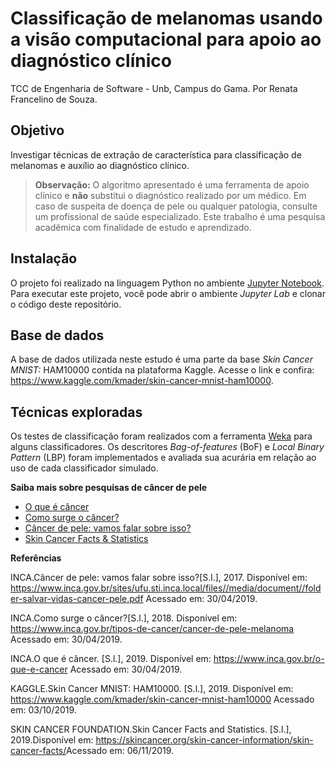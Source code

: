 # Classificação de melanomas usando a visão computacional para apoio ao diagnóstico clínico
TCC de Engenharia de Software - Unb, Campus do Gama. Por Renata Francelino de Souza.

## Objetivo
Investigar técnicas de extração de característica para classificação de melanomas e auxílio ao diagnóstico clínico.
<br/>

>**Observação:** O algoritmo apresentado é uma ferramenta de apoio clínico 
>e **não** substitui o  diagnóstico realizado por um médico. 
>Em caso de suspeita de doença de pele ou qualquer patologia, consulte um profissional de saúde especializado. 
>Este trabalho é uma pesquisa acadêmica com finalidade de estudo e aprendizado.

## Instalação

O projeto foi realizado na linguagem Python no ambiente [Jupyter Notebook](https://jupyter.org/try). Para executar este projeto, você pode abrir o ambiente 
_Jupyter Lab_ e clonar o código deste repositório.

## Base de dados

A base de dados utilizada neste estudo é uma parte da base _Skin Cancer MNIST:_ HAM10000 contida na plataforma Kaggle. Acesse o link e confira: https://www.kaggle.com/kmader/skin-cancer-mnist-ham10000.

## Técnicas exploradas

Os testes de classificação foram realizados com a ferramenta [Weka](https://www.cs.waikato.ac.nz/ml/weka/) para alguns classificadores. 
Os descritores _Bag-of-features_ (BoF) e _Local Binary Pattern_ (LBP) foram implementados e avaliada sua acurária em relação ao uso de cada
classificador simulado. 

**Saiba mais sobre pesquisas de câncer de pele**

* [O que é câncer](https://www.inca.gov.br/o-que-e-cancer)
* [Como surge o câncer?](https://www.inca.gov.br/como-surge-o-cancer)
* [Câncer de pele:  vamos falar sobre isso?](https://www.inca.gov.br/sites/ufu.sti.inca.local/files//media/document//folder-salvar-vidas-cancer-pele.pdf)
* [Skin Cancer Facts & Statistics](https://skincancer.org/skin-cancer-information/skin-cancer-facts/)

**Referências**

INCA.Câncer de pele: vamos falar sobre isso?[S.l.], 2017. Disponível em: <https://www.inca.gov.br/sites/ufu.sti.inca.local/files//media/document//folder-salvar-vidas-cancer-pele.pdf> Acessado em: 30/04/2019. 

INCA.Como surge o câncer?[S.l.], 2018. Disponível em: <https://www.inca.gov.br/tipos-de-cancer/cancer-de-pele-melanoma> Acessado em: 30/04/2019. 

INCA.O que é câncer. [S.l.], 2019. Disponível em: <https://www.inca.gov.br/o-que-e-cancer> Acessado em: 30/04/2019.

KAGGLE.Skin Cancer MNIST: HAM10000. [S.l.], 2019. Disponível em: <https://www.kaggle.com/kmader/skin-cancer-mnist-ham10000> Acessado em: 03/10/2019.

SKIN CANCER FOUNDATION.Skin Cancer Facts and Statistics. [S.l.], 2019.Disponível em: <https://skincancer.org/skin-cancer-information/skin-cancer-facts/>Acessado em: 06/11/2019.
